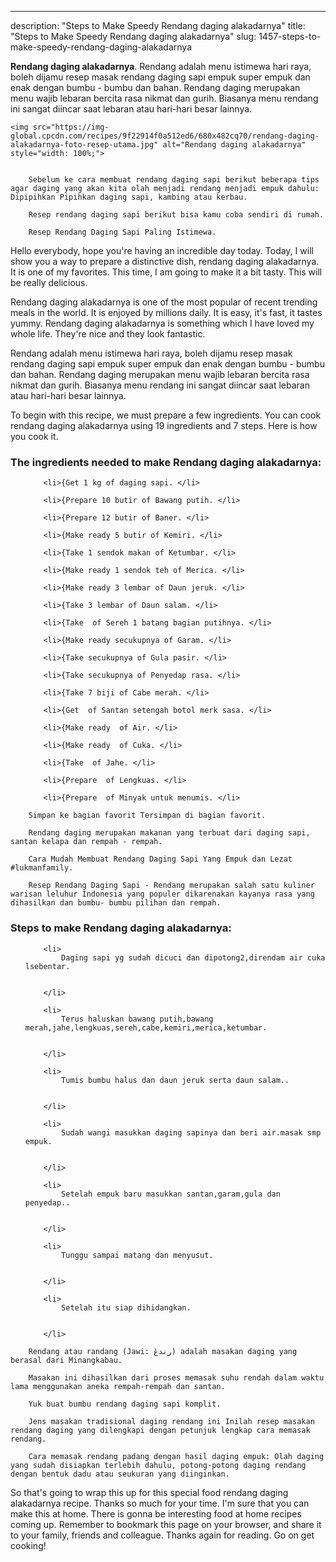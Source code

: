 ---
description: "Steps to Make Speedy Rendang daging alakadarnya"
title: "Steps to Make Speedy Rendang daging alakadarnya"
slug: 1457-steps-to-make-speedy-rendang-daging-alakadarnya

<p>
	<strong>Rendang daging alakadarnya</strong>. 
	Rendang adalah menu istimewa hari raya, boleh dijamu resep masak rendang daging sapi empuk super empuk dan enak dengan bumbu - bumbu dan bahan. Rendang daging merupakan menu wajib lebaran bercita rasa nikmat dan gurih. Biasanya menu rendang ini sangat diincar saat lebaran atau hari-hari besar lainnya.
</p>
<p>
	
	<img src="https://img-global.cpcdn.com/recipes/9f22914f0a512ed6/680x482cq70/rendang-daging-alakadarnya-foto-resep-utama.jpg" alt="Rendang daging alakadarnya" style="width: 100%;">
	
	
		Sebelum ke cara membuat rendang daging sapi berikut beberapa tips agar daging yang akan kita olah menjadi rendang menjadi empuk dahulu: Dipipihkan Pipihkan daging sapi, kambing atau kerbau.
	
		Resep rendang daging sapi berikut bisa kamu coba sendiri di rumah.
	
		Resep Rendang Daging Sapi Paling Istimewa.
	
</p>
<p>
	Hello everybody, hope you're having an incredible day today. Today, I will show you a way to prepare a distinctive dish, rendang daging alakadarnya. It is one of my favorites. This time, I am going to make it a bit tasty. This will be really delicious.
</p>
	
<p>
	Rendang daging alakadarnya is one of the most popular of recent trending meals in the world. It is enjoyed by millions daily. It is easy, it's fast, it tastes yummy. Rendang daging alakadarnya is something which I have loved my whole life. They're nice and they look fantastic.
</p>
<p>
	Rendang adalah menu istimewa hari raya, boleh dijamu resep masak rendang daging sapi empuk super empuk dan enak dengan bumbu - bumbu dan bahan. Rendang daging merupakan menu wajib lebaran bercita rasa nikmat dan gurih. Biasanya menu rendang ini sangat diincar saat lebaran atau hari-hari besar lainnya.
</p>

<p>
To begin with this recipe, we must prepare a few ingredients. You can cook rendang daging alakadarnya using 19 ingredients and 7 steps. Here is how you cook it.
</p>

<h3>The ingredients needed to make Rendang daging alakadarnya:</h3>

<ol>
	
		<li>{Get 1 kg of daging sapi. </li>
	
		<li>{Prepare 10 butir of Bawang putih. </li>
	
		<li>{Prepare 12 butir of Baner. </li>
	
		<li>{Make ready 5 butir of Kemiri. </li>
	
		<li>{Take 1 sendok makan of Ketumbar. </li>
	
		<li>{Make ready 1 sendok teh of Merica. </li>
	
		<li>{Make ready 3 lembar of Daun jeruk. </li>
	
		<li>{Take 3 lembar of Daun salam. </li>
	
		<li>{Take  of Sereh 1 batang bagian putihnya. </li>
	
		<li>{Make ready secukupnya of Garam. </li>
	
		<li>{Take secukupnya of Gula pasir. </li>
	
		<li>{Take secukupnya of Penyedap rasa. </li>
	
		<li>{Take 7 biji of Cabe merah. </li>
	
		<li>{Get  of Santan setengah botol merk sasa. </li>
	
		<li>{Make ready  of Air. </li>
	
		<li>{Make ready  of Cuka. </li>
	
		<li>{Take  of Jahe. </li>
	
		<li>{Prepare  of Lengkuas. </li>
	
		<li>{Prepare  of Minyak untuk menumis. </li>
	
</ol>
<p>
	
		Simpan ke bagian favorit Tersimpan di bagian favorit.
	
		Rendang daging merupakan makanan yang terbuat dari daging sapi, santan kelapa dan rempah - rempah.
	
		Cara Mudah Membuat Rendang Daging Sapi Yang Empuk dan Lezat #lukmanfamily.
	
		Resep Rendang Daging Sapi - Rendang merupakan salah satu kuliner warisan leluhur Indonesia yang populer dikarenakan kayanya rasa yang dihasilkan dan bumbu- bumbu pilihan dan rempah.
	
</p>

<h3>Steps to make Rendang daging alakadarnya:</h3>

<ol>
	
		<li>
			Daging sapi yg sudah dicuci dan dipotong2,direndam air cuka lsebentar.
			
			
		</li>
	
		<li>
			Terus haluskan bawang putih,bawang merah,jahe,lengkuas,sereh,cabe,kemiri,merica,ketumbar.
			
			
		</li>
	
		<li>
			Tumis bumbu halus dan daun jeruk serta daun salam..
			
			
		</li>
	
		<li>
			Sudah wangi masukkan daging sapinya dan beri air.masak smp empuk.
			
			
		</li>
	
		<li>
			Setelah empuk baru masukkan santan,garam,gula dan penyedap..
			
			
		</li>
	
		<li>
			Tunggu sampai matang dan menyusut.
			
			
		</li>
	
		<li>
			Setelah itu siap dihidangkan.
			
			
		</li>
	
</ol>

<p>
	
		Rendang atau randang (Jawi: رندڠ) adalah masakan daging yang berasal dari Minangkabau.
	
		Masakan ini dihasilkan dari proses memasak suhu rendah dalam waktu lama menggunakan aneka rempah-rempah dan santan.
	
		Yuk buat bumbu rendang daging sapi komplit.
	
		Jens masakan tradisional daging rendang ini Inilah resep masakan rendang daging yang dilengkapi dengan petunjuk lengkap cara memasak rendang.
	
		Cara memasak rendang padang dengan hasil daging empuk: Olah daging yang sudah disiapkan terlebih dahulu, potong-potong daging rendang dengan bentuk dadu atau seukuran yang diinginkan.
	
</p>

<p>
	So that's going to wrap this up for this special food rendang daging alakadarnya recipe. Thanks so much for your time. I'm sure that you can make this at home. There is gonna be interesting food at home recipes coming up. Remember to bookmark this page on your browser, and share it to your family, friends and colleague. Thanks again for reading. Go on get cooking!
</p>
